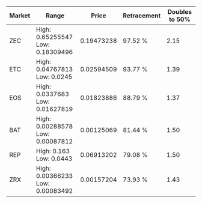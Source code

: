| Market | Range | Price| Retracement | Doubles to 50% |
| --- | --- | --- | --- | --- |
| ZEC | High: 0.65255547<br />Low: 0.18309496 | 0.19473238 | 97.52 % | 2.15 |
| ETC | High: 0.04767813<br />Low: 0.0245 | 0.02594509 | 93.77 % | 1.39 |
| EOS | High: 0.0337683<br />Low: 0.01627819 | 0.01823886 | 88.79 % | 1.37 |
| BAT | High: 0.00288578<br />Low: 0.00087812 | 0.00125069 | 81.44 % | 1.50 |
| REP | High: 0.163<br />Low: 0.0443 | 0.06913202 | 79.08 % | 1.50 |
| ZRX | High: 0.00366233<br />Low: 0.00083492 | 0.00157204 | 73.93 % | 1.43 |
